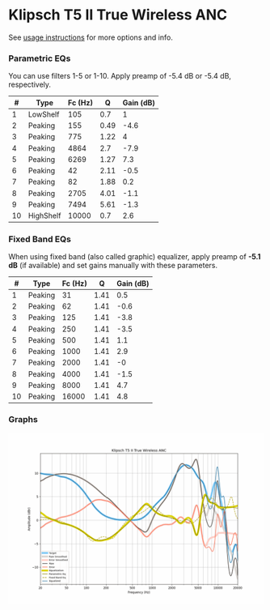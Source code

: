 # Klipsch T5 II True Wireless ANC
See [usage instructions](https://github.com/jaakkopasanen/AutoEq#usage) for more options and info.

### Parametric EQs
You can use filters 1-5 or 1-10. Apply preamp of -5.4 dB or -5.4 dB, respectively.

|   # | Type      |   Fc (Hz) |    Q |   Gain (dB) |
|-----|-----------|-----------|------|-------------|
|   1 | LowShelf  |       105 | 0.7  |         1   |
|   2 | Peaking   |       155 | 0.49 |        -4.6 |
|   3 | Peaking   |       775 | 1.22 |         4   |
|   4 | Peaking   |      4864 | 2.7  |        -7.9 |
|   5 | Peaking   |      6269 | 1.27 |         7.3 |
|   6 | Peaking   |        42 | 2.11 |        -0.5 |
|   7 | Peaking   |        82 | 1.88 |         0.2 |
|   8 | Peaking   |      2705 | 4.01 |        -1.1 |
|   9 | Peaking   |      7494 | 5.61 |        -1.3 |
|  10 | HighShelf |     10000 | 0.7  |         2.6 |

### Fixed Band EQs
When using fixed band (also called graphic) equalizer, apply preamp of **-5.1 dB** (if available) and set gains manually with these parameters.

|   # | Type    |   Fc (Hz) |    Q |   Gain (dB) |
|-----|---------|-----------|------|-------------|
|   1 | Peaking |        31 | 1.41 |         0.5 |
|   2 | Peaking |        62 | 1.41 |        -0.6 |
|   3 | Peaking |       125 | 1.41 |        -3.8 |
|   4 | Peaking |       250 | 1.41 |        -3.5 |
|   5 | Peaking |       500 | 1.41 |         1.1 |
|   6 | Peaking |      1000 | 1.41 |         2.9 |
|   7 | Peaking |      2000 | 1.41 |        -0   |
|   8 | Peaking |      4000 | 1.41 |        -1.5 |
|   9 | Peaking |      8000 | 1.41 |         4.7 |
|  10 | Peaking |     16000 | 1.41 |         4.8 |

### Graphs
![](./Klipsch%20T5%20II%20True%20Wireless%20ANC.png)
